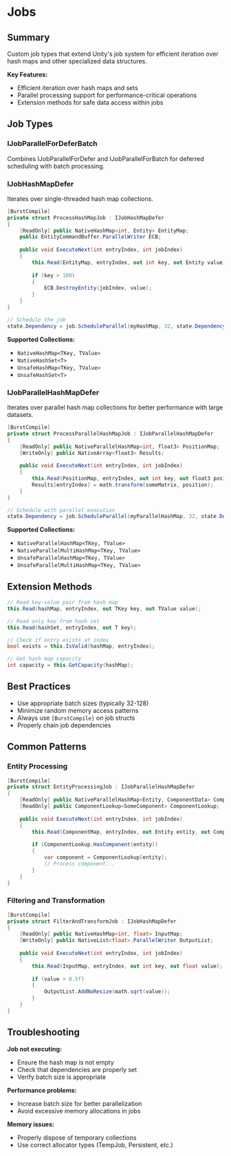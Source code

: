 # Jobs

## Summary

Custom job types that extend Unity's job system for efficient iteration over hash maps and other specialized data structures.

**Key Features:**
- Efficient iteration over hash maps and sets
- Parallel processing support for performance-critical operations
- Extension methods for safe data access within jobs

## Job Types

### IJobParallelForDeferBatch
Combines IJobParallelForDefer and IJobParallelForBatch for deferred scheduling with batch processing.

### IJobHashMapDefer
Iterates over single-threaded hash map collections.

```cs
[BurstCompile]
private struct ProcessHashMapJob : IJobHashMapDefer
{
    [ReadOnly] public NativeHashMap<int, Entity> EntityMap;
    public EntityCommandBuffer.ParallelWriter ECB;
    
    public void ExecuteNext(int entryIndex, int jobIndex)
    {
        this.Read(EntityMap, entryIndex, out int key, out Entity value);
        
        if (key > 100)
        {
            ECB.DestroyEntity(jobIndex, value);
        }
    }
}

// Schedule the job
state.Dependency = job.ScheduleParallel(myHashMap, 32, state.Dependency);
```

**Supported Collections:**
- `NativeHashMap<TKey, TValue>`
- `NativeHashSet<T>`
- `UnsafeHashMap<TKey, TValue>`
- `UnsafeHashSet<T>`

### IJobParallelHashMapDefer
Iterates over parallel hash map collections for better performance with large datasets.

```cs
[BurstCompile]
private struct ProcessParallelHashMapJob : IJobParallelHashMapDefer
{
    [ReadOnly] public NativeParallelHashMap<int, float3> PositionMap;
    [WriteOnly] public NativeArray<float3> Results;
    
    public void ExecuteNext(int entryIndex, int jobIndex)
    {
        this.Read(PositionMap, entryIndex, out int key, out float3 position);
        Results[entryIndex] = math.transform(someMatrix, position);
    }
}

// Schedule with parallel execution
state.Dependency = job.ScheduleParallel(myParallelHashMap, 32, state.Dependency);
```

**Supported Collections:**
- `NativeParallelHashMap<TKey, TValue>`
- `NativeParallelMultiHashMap<TKey, TValue>`
- `UnsafeParallelHashMap<TKey, TValue>`
- `UnsafeParallelMultiHashMap<TKey, TValue>`

## Extension Methods

```cs
// Read key-value pair from hash map
this.Read(hashMap, entryIndex, out TKey key, out TValue value);

// Read only key from hash set
this.Read(hashSet, entryIndex, out T key);

// Check if entry exists at index
bool exists = this.IsValid(hashMap, entryIndex);

// Get hash map capacity
int capacity = this.GetCapacity(hashMap);
```

## Best Practices

- Use appropriate batch sizes (typically 32-128)
- Minimize random memory access patterns
- Always use `[BurstCompile]` on job structs
- Properly chain job dependencies

## Common Patterns

### Entity Processing
```cs
[BurstCompile]
private struct EntityProcessingJob : IJobParallelHashMapDefer
{
    [ReadOnly] public NativeParallelHashMap<Entity, ComponentData> ComponentMap;
    [ReadOnly] public ComponentLookup<SomeComponent> ComponentLookup;
    
    public void ExecuteNext(int entryIndex, int jobIndex)
    {
        this.Read(ComponentMap, entryIndex, out Entity entity, out ComponentData data);
        
        if (ComponentLookup.HasComponent(entity))
        {
            var component = ComponentLookup[entity];
            // Process component...
        }
    }
}
```

### Filtering and Transformation
```cs
[BurstCompile]
private struct FilterAndTransformJob : IJobHashMapDefer
{
    [ReadOnly] public NativeHashMap<int, float> InputMap;
    [WriteOnly] public NativeList<float>.ParallelWriter OutputList;
    
    public void ExecuteNext(int entryIndex, int jobIndex)
    {
        this.Read(InputMap, entryIndex, out int key, out float value);
        
        if (value > 0.5f)
        {
            OutputList.AddNoResize(math.sqrt(value));
        }
    }
}
```

## Troubleshooting

**Job not executing:**
- Ensure the hash map is not empty
- Check that dependencies are properly set
- Verify batch size is appropriate

**Performance problems:**
- Increase batch size for better parallelization
- Avoid excessive memory allocations in jobs

**Memory issues:**
- Properly dispose of temporary collections
- Use correct allocator types (TempJob, Persistent, etc.)